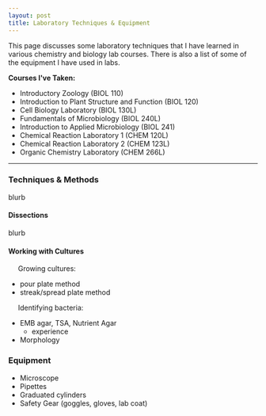 ```yaml
---
layout: post
title: Laboratory Techniques & Equipment
---
```


This page discusses some laboratory techniques that I have learned in various chemistry and biology lab courses.
There is also a list of some of the equipment I have used in labs.

**Courses I've Taken:**

- Introductory Zoology (BIOL 110)
- Introduction to Plant Structure and Function (BIOL 120)
- Cell Biology Laboratory (BIOL 130L)
- Fundamentals of Microbiology (BIOL 240L)
- Introduction to Applied Microbiology (BIOL 241)
- Chemical Reaction Laboratory 1 (CHEM 120L)
- Chemical Reaction Laboratory 2 (CHEM 123L)
- Organic Chemistry Laboratory (CHEM 266L)

____

### Techniques & Methods
blurb

#### Dissections
blurb

#### Working with Cultures

&nbsp;&nbsp;&nbsp;&nbsp;&nbsp;Growing cultures:

- pour plate method
- streak/spread plate method 

&nbsp;&nbsp;&nbsp;&nbsp;&nbsp;Identifying bacteria:

- EMB agar, TSA, Nutrient Agar
  - experience
- Morphology

### Equipment

- Microscope
- Pipettes
- Graduated cylinders
- Safety Gear (goggles, gloves, lab coat)
